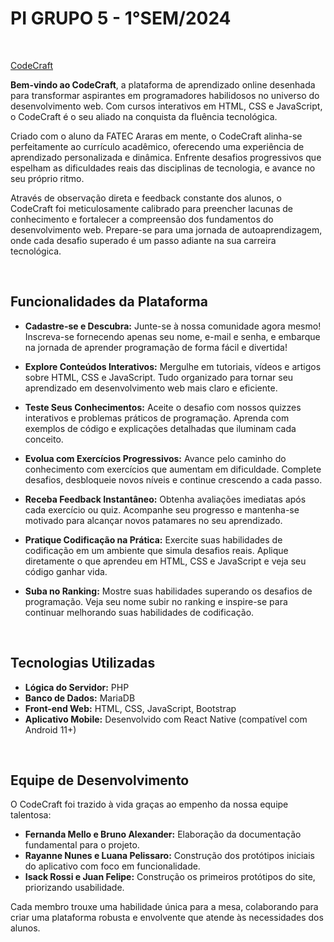 # PI GRUPO 5 - 1°SEM/2024

<br>

[CodeCraft](preview.png)


**Bem-vindo ao CodeCraft**, a plataforma de aprendizado online desenhada para transformar aspirantes em programadores habilidosos no universo do desenvolvimento web. Com cursos interativos em HTML, CSS e JavaScript, o CodeCraft é o seu aliado na conquista da fluência tecnológica.

Criado com o aluno da FATEC Araras em mente, o CodeCraft alinha-se perfeitamente ao currículo acadêmico, oferecendo uma experiência de aprendizado personalizada e dinâmica. Enfrente desafios progressivos que espelham as dificuldades reais das disciplinas de tecnologia, e avance no seu próprio ritmo.

Através de observação direta e feedback constante dos alunos, o CodeCraft foi meticulosamente calibrado para preencher lacunas de conhecimento e fortalecer a compreensão dos fundamentos do desenvolvimento web. Prepare-se para uma jornada de autoaprendizagem, onde cada desafio superado é um passo adiante na sua carreira tecnológica.

<br>

## Funcionalidades da Plataforma

- **Cadastre-se e Descubra:** Junte-se à nossa comunidade agora mesmo! Inscreva-se fornecendo apenas seu nome, e-mail e senha, e embarque na jornada de aprender programação de forma fácil e divertida!

- **Explore Conteúdos Interativos:** Mergulhe em tutoriais, vídeos e artigos sobre HTML, CSS e JavaScript. Tudo organizado para tornar seu aprendizado em desenvolvimento web mais claro e eficiente.

- **Teste Seus Conhecimentos:** Aceite o desafio com nossos quizzes interativos e problemas práticos de programação. Aprenda com exemplos de código e explicações detalhadas que iluminam cada conceito.

- **Evolua com Exercícios Progressivos:** Avance pelo caminho do conhecimento com exercícios que aumentam em dificuldade. Complete desafios, desbloqueie novos níveis e continue crescendo a cada passo.

- **Receba Feedback Instantâneo:** Obtenha avaliações imediatas após cada exercício ou quiz. Acompanhe seu progresso e mantenha-se motivado para alcançar novos patamares no seu aprendizado.

- **Pratique Codificação na Prática:** Exercite suas habilidades de codificação em um ambiente que simula desafios reais. Aplique diretamente o que aprendeu em HTML, CSS e JavaScript e veja seu código ganhar vida.

- **Suba no Ranking:** Mostre suas habilidades superando os desafios de programação. Veja seu nome subir no ranking e inspire-se para continuar melhorando suas habilidades de codificação.


<br>

## Tecnologias Utilizadas

- **Lógica do Servidor:** PHP
- **Banco de Dados:** MariaDB
- **Front-end Web:** HTML, CSS, JavaScript, Bootstrap
- **Aplicativo Mobile:** Desenvolvido com React Native (compatível com Android 11+)

<br>

## Equipe de Desenvolvimento

O CodeCraft foi trazido à vida graças ao empenho da nossa equipe talentosa:

- **Fernanda Mello e Bruno Alexander:** Elaboração da documentação fundamental para o projeto.
- **Rayanne Nunes e Luana Pelissaro:** Construção dos protótipos iniciais do aplicativo com foco em funcionalidade.
- **Isack Rossi e Juan Felipe:** Construção os primeiros protótipos do site, priorizando usabilidade.

Cada membro trouxe uma habilidade única para a mesa, colaborando para criar uma plataforma robusta e envolvente que atende às necessidades dos alunos.
